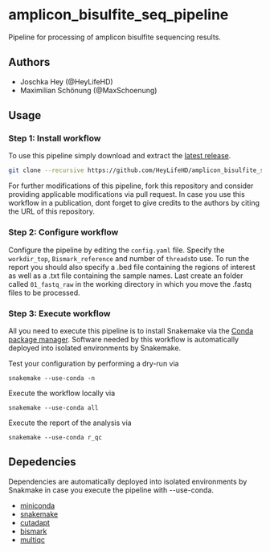 # amplicon_bisulfite_seq_pipeline
Pipeline for processing of amplicon bisulfite sequencing results.


## Authors
* Joschka Hey (@HeyLifeHD)
* Maximilian Schönung (@MaxSchoenung)

## Usage

### Step 1: Install workflow

To use this pipeline simply download and extract the [latest release](https://github.com/HeyLifeHD/amplicon_bisulfite_seq_pipeline).
```bash
git clone --recursive https://github.com/HeyLifeHD/amplicon_bisulfite_seq_pipeline/
```
For further modifications of this pipeline, fork this repository and consider providing applicable modifications via pull request. 
In case you use this workflow in a publication, dont forget to give credits to the authors by citing the URL of this repository.

### Step 2: Configure workflow

Configure the pipeline by editing the `config.yaml` file. Specify the `workdir_top`, `Bismark_reference` and number of `threads`to use. To run the report you should also specify a .bed file containing the regions of interest as well as a .txt file containing the sample names. 
Last create an folder called `01_fastq_raw` in the working directory in which you move the .fastq files to be processed. 

### Step 3: Execute workflow

All you need to execute this pipeline is to install Snakemake via the [Conda package manager](http://snakemake.readthedocs.io/en/stable/getting_started/installation.html#installation-via-conda). Software needed by this workflow is automatically deployed into isolated environments by Snakemake.

Test your configuration by performing a dry-run via

    snakemake --use-conda -n

Execute the workflow locally via

    snakemake --use-conda all

Execute the report of the analysis via

    snakemake --use-conda r_qc


## Depedencies
Dependencies are automatically deployed into isolated environments by Snakmake in case you execute the pipeline with --use-conda.

- [miniconda](https://conda.io/miniconda.html)
- [snakemake](https://snakemake.readthedocs.io/en/stable/)
- [cutadapt](https://cutadapt.readthedocs.io/)
- [bismark](https://www.bioinformatics.babraham.ac.uk/projects/bismark/)
- [multiqc](https://multiqc.info/)
